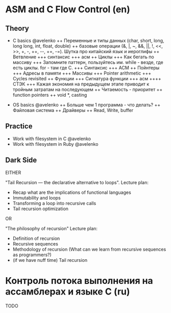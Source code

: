 ASM and C Flow Control (en)
===

Theory
---

 + C basics @avelenko
 ++ Переменные и типы данных (char, short, long, long long, int, float, double)
 ++ базовые операции (&, |, ~, &&, ||, !, <<, >>, +, -, ++, --, +=, -=). Шутка про китайский язык и иероглифы
 ++ Ветвление
	+++ синтаксис
	+++ асм
 ++ Циклы
	+++ Как бегать по массиву
	+++ Запомните паттерн, пользуйтесь им. while - везде, где есть циклы. for - там где С.
	+++ Синтаксис
	+++ АСМ
 ++ Пойнтеры
	+++ Адресы в памяти
	+++ Массивы
	+++ Pointer arithmetic
	+++ Cycles revisited
 ++ Функции
	+++ Сигнатура функции
	+++ асм
	++++ СТЭК
 	+++ Кажая экономия на предыдущем этапе приводит к тройным затратам на последующем
 ++ Читаемость - приоритет
 ++ function pointers
 ++ void *, casting

 + OS basics @avelenko
 ++ Больше чем 1 программа - что делать?
 ++ Файловая система
 ++ Драйверы
 ++ Read, Write, buffer


 Practice
--


 + Work with filesystem in C @avelenko
 + Work with filesystem in Ruby @avelenko

Dark Side
---
EITHER 


"Tail Recursion — the declarative alternative to loops".
Lecture plan:

 + Recap what are the implications of functional languages
 + Immutability and loops
 + Transforming a loop into recursive calls
 + Tail recursion optimization

OR

"The philosophy of recursion"
Lecture plan:

 + Definition of recursion
 + Recursive sequences
 + Methodology of recursion (What can we learn from recursive sequences as programmers?)
 + (if we have nuff time) Tail recursion

Контроль потока выполнения на ассамблерах и языке C (ru)
===

TODO
